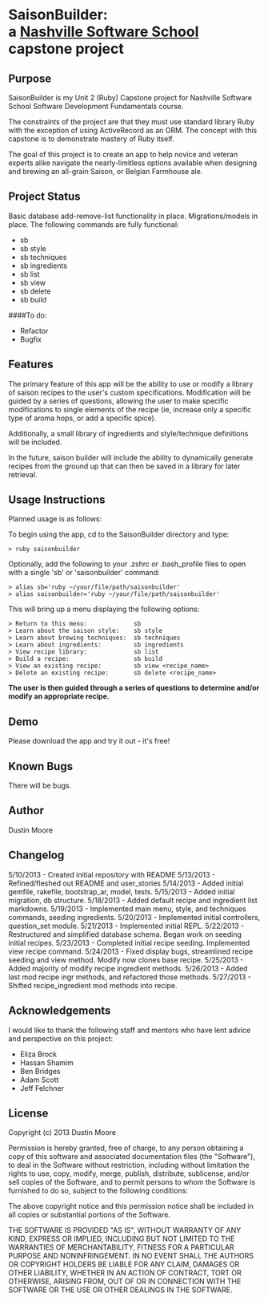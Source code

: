 SaisonBuilder:<br /> a [Nashville Software School](http://www.nashvillesoftwareschool.com) capstone project
================================================


Purpose
-------
SaisonBuilder is my Unit 2 (Ruby) Capstone project for Nashville Software School Software Development Fundamentals course.

The constraints of the project are that they must use standard library Ruby with the exception of using ActiveRecord as an ORM. The concept with this capstone is to demonstrate mastery of Ruby itself.

The goal of this project is to create an app to help novice and veteran experts alike navigate the nearly-limitless options available when designing and brewing an all-grain Saison, or Belgian Farmhouse ale.

Project Status
--------------
Basic database add-remove-list functionality in place.
Migrations/models in place.
The following commands are fully functional:

* sb
* sb style
* sb techniques
* sb ingredients
* sb list
* sb view <recipe name>
* sb delete <recipe name>
* sb build

####To do:

+ Refactor
+ Bugfix

Features
--------
The primary feature of this app will be the ability to use or modify a library of saison recipes to the user's custom specifications. Modification will be guided by a series of questions, allowing the user to make specific modifications to single elements of the recipe (ie, increase only a specific type of aroma hops, or add a specific spice).

Additionally, a small library of ingredients and style/technique definitions will be included.

In the future, saison builder will include the ability to dynamically generate recipes from the ground up that can then be saved in a library for later retrieval.

Usage Instructions
------------------
Planned usage is as follows:

To begin using the app, cd to the SaisonBuilder directory and type:

    > ruby saisonbuilder

Optionally, add the following to your .zshrc or .bash_profile files to open
with a single 'sb' or 'saisonbuilder' command:

    > alias sb='ruby ~/your/file/path/saisonbuilder'
    > alias saisonbuilder='ruby ~/your/file/path/saisonbuilder'

This will bring up a menu displaying the following options:

    > Return to this menu:             sb
    > Learn about the saison style:    sb style
    > Learn about brewing techniques:  sb techniques
    > Learn about ingredients:         sb ingredients
    > View recipe library:             sb list
    > Build a recipe:                  sb build
    > View an existing recipe:         sb view <recipe_name>
    > Delete an existing recipe:       sb delete <recipe_name>

**The user is then guided through a series of questions to determine and/or modify an appropriate recipe.**

Demo
----
Please download the app and try it out - it's free!

Known Bugs
----------
There will be bugs.

Author
------
Dustin Moore

Changelog
---------

5/10/2013 - Created initial repository with README
5/13/2013 - Refined/fleshed out README and user_stories
5/14/2013 - Added initial gemfile, rakefile, bootstrap_ar, model, tests.
5/15/2013 - Added initial migration, db structure.
5/18/2013 - Added default recipe and ingredient list markdowns.
5/19/2013 - Implemented main menu, style, and techniques commands, seeding ingredients.
5/20/2013 - Implemented initial controllers, question_set module.
5/21/2013 - Implemented initial REPL.
5/22/2013 - Restructured and simplified database schema. Began work on seeding initial recipes.
5/23/2013 - Completed initial recipe seeding. Implemented view recipe command.
5/24/2013 - Fixed display bugs, streamlined recipe seeding and view method. Modify now clones base recipe.
5/25/2013 - Added majority of modify recipe ingredient methods.
5/26/2013 - Added last mod recipe ingr methods, and refactored those methods.
5/27/2013 - Shifted recipe_ingredient mod methods into recipe.

Acknowledgements
----------------

I would like to thank the following staff and mentors who have lent advice and perspective on this project:

+ Eliza Brock
+ Hassan Shamim
+ Ben Bridges
+ Adam Scott
+ Jeff Felchner

License
-------
Copyright (c) 2013 Dustin Moore

Permission is hereby granted, free of charge, to any person obtaining a copy
of this software and associated documentation files (the "Software"), to deal
in the Software without restriction, including without limitation the rights
to use, copy, modify, merge, publish, distribute, sublicense, and/or sell
copies of the Software, and to permit persons to whom the Software is
furnished to do so, subject to the following conditions:

The above copyright notice and this permission notice shall be included in
all copies or substantial portions of the Software.

THE SOFTWARE IS PROVIDED "AS IS", WITHOUT WARRANTY OF ANY KIND, EXPRESS OR
IMPLIED, INCLUDING BUT NOT LIMITED TO THE WARRANTIES OF MERCHANTABILITY,
FITNESS FOR A PARTICULAR PURPOSE AND NONINFRINGEMENT. IN NO EVENT SHALL THE
AUTHORS OR COPYRIGHT HOLDERS BE LIABLE FOR ANY CLAIM, DAMAGES OR OTHER
LIABILITY, WHETHER IN AN ACTION OF CONTRACT, TORT OR OTHERWISE, ARISING FROM,
OUT OF OR IN CONNECTION WITH THE SOFTWARE OR THE USE OR OTHER DEALINGS IN
THE SOFTWARE.
